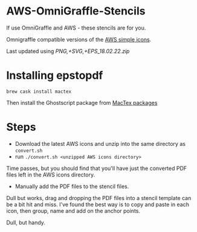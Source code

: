AWS-OmniGraffle-Stencils
========================

If use OmniGraffle and AWS - these stencils are for you.

Omnigraffle compatible versions of the [AWS simple icons](https://aws.amazon.com/architecture/icons/).

Last updated using *PNG,+SVG,+EPS_18.02.22.zip*

# Installing epstopdf

	brew cask install mactex
	
Then install the Ghostscript package from [MacTex packages](http://www.tug.org/mactex/morepackages.html)

# Steps

* Download the latest AWS icons and unzip into the same directory as `convert.sh`
* run `./convert.sh <unzipped AWS icons directory>`

Time passes, but you should find that you'll have just the converted PDF files left in the AWS icons directory.

* Manually add the PDF files to the stencil files.

Dull but works, drag and dropping the PDF files into a stencil template can be a bit hit and miss.  I've found the best way is to copy and paste in each icon, then group, name and add on the anchor points.

Dull, but handy.